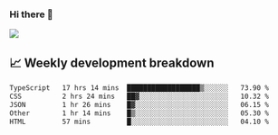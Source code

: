 ### Hi there 👋
<img align="center" src="https://github-readme-stats.vercel.app/api?username=Tumao727&show_icons=true&hide_title=true&theme=dracula" />


## 📈 Weekly development breakdown
<!--START_SECTION:waka-->

```txt
TypeScript   17 hrs 14 mins  ██████████████████▒░░░░░░   73.90 %
CSS          2 hrs 24 mins   ██▓░░░░░░░░░░░░░░░░░░░░░░   10.32 %
JSON         1 hr 26 mins    █▓░░░░░░░░░░░░░░░░░░░░░░░   06.15 %
Other        1 hr 14 mins    █▒░░░░░░░░░░░░░░░░░░░░░░░   05.30 %
HTML         57 mins         █░░░░░░░░░░░░░░░░░░░░░░░░   04.10 %
```

<!--END_SECTION:waka-->